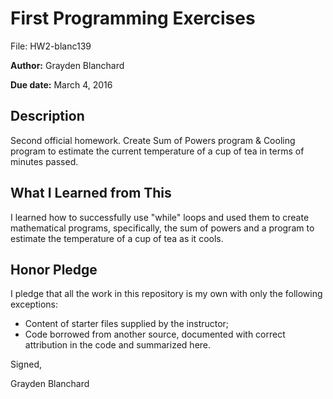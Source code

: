 # First Programming Exercises

File: HW2-blanc139

**Author:** Grayden Blanchard

**Due date:** March 4, 2016

## Description

Second official homework. Create Sum of Powers program & Cooling program to estimate the current temperature of a cup of tea in terms of minutes passed.

## What I Learned from This

I learned how to successfully use "while" loops and used them to create mathematical programs, specifically, the sum of powers and a program to estimate the temperature of a cup of tea as it cools.

## Honor Pledge

I pledge that all the work in this repository is my own with only the following exceptions:

* Content of starter files supplied by the instructor;
* Code borrowed from another source, documented with correct attribution in the code and summarized here.

Signed,

Grayden Blanchard
